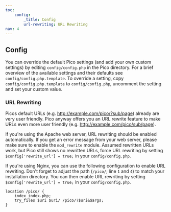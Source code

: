```yaml
---
toc:
    config:
        _title: Config
        url-rewriting: URL Rewriting
nav: 4
---
```


## Config

You can override the default Pico settings (and add your own custom settings)
by editing `config/config.php` in the Pico directory. For a brief overview of
the available settings and their defaults see `config/config.php.template`. To
override a setting, copy `config/config.php.template` to `config/config.php`,
uncomment the setting and set your custom value.

### URL Rewriting

Picos default URLs (e.g. http://example.com/pico/?sub/page) already are very
user friendly. Pico anyway offers you an URL rewrite feature to make URLs even
more user friendly (e.g. http://example.com/pico/sub/page).

If you're using the Apache web server, URL rewriting should be enabled
automatically. If you get an error message from your web server, please make
sure to enable the `mod_rewrite` module. Assumed rewritten URLs work, but Pico
still shows no rewritten URLs, force URL rewriting by setting
`$config['rewrite_url'] = true;` in your `config/config.php`.

If you're using Nginx, you can use the following configuration to enable
URL rewriting. Don't forget to adjust the path (`/pico/`; line `1` and `4`)
to match your installation directory. You can then enable URL rewriting by
setting `$config['rewrite_url'] = true;` in your `config/config.php`.

    location /pico/ {
        index index.php;
        try_files $uri $uri/ /pico/?$uri&$args;
    }

